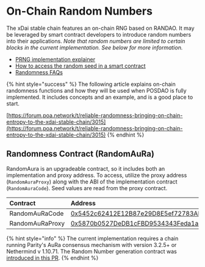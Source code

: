 # On-Chain Random Numbers

The xDai stable chain features an on-chain RNG based on RANDAO. It may be leveraged by smart contract developers to introduce random numbers into their applications.  _Note that random numbers are limited to certain blocks in the current implementation. See below for more information._

* [PRNG implementation explainer](randomaura-rng-explainer.md)
* [How to access the random seed in a smart contract](accessing-a-random-seed-with-a-smart-contract.md)
* [Randomness FAQs](randomness-faqs.md)

{% hint style="success" %}
The following article explains on-chain randomness functions and how they will be used when POSDAO is fully implemented. It includes concepts and an example, and is a good place to start.

[https://forum.poa.network/t/reliable-randomness-bringing-on-chain-entropy-to-the-xdai-stable-chain/3015](https://forum.poa.network/t/reliable-randomness-bringing-on-chain-entropy-to-the-xdai-stable-chain/3015)
{% endhint %}

## Randomness Contract \(RandomAuRa\) 

RandomAura is an upgradeable contract, so it includes both an implementation and proxy address. To access, utilize the proxy address \(`RandomAuraProxy`\) along with the ABI of the implementation contract \(`RandomAuraCode`\).  Seed values are read from the proxy contract.

| Contract | Address |
| :--- | :--- |
| RandomAuRaCode | [0x5452c62412E12B87e29D8E5ef72783ADE4de93a4](https://blockscout.com/xdai/mainnet/address/0x5452c62412E12B87e29D8E5ef72783ADE4de93a4/transactions) |
| RandomAuRaProxy | [0x5870b0527DeDB1cFBD9534343Feda1a41Ce47766](https://blockscout.com/xdai/mainnet/address/0x5870b0527DeDB1cFBD9534343Feda1a41Ce47766/transactions) |

{% hint style="info" %}
The current implementation requires a chain running Parity's AuRa consensus mechanism with version 3.2.5+ or Nethermind v 1.10.71. The Random Number generation contract was [introduced in this PR](https://github.com/paritytech/parity-ethereum/pull/10946).
{% endhint %}

